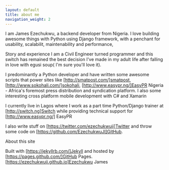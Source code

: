 ```yaml
---
layout: default
title: about me
navigation_weight: 2
---
```


I am James Ezechukwu, a backend developer from Nigeria. I love building awesome things with Python using Django framework, with a penchant for usability, scalabilit, maintenability  and performance,

Story and experience
I am a Civil Engineer turned programmer and this switch has remained the best decision I've made in my adult life after falling in love with egusi soup( I'm sure you'll love it).

I predominantly a Python developer and have written some awesome scripts that power  sites like [http://smatpost.com/]smatpost, [http://www.sokohali.com/]sokohali, [http://www.easypr.ng/]EasyPR Nigeria - Africa's foremost press distribution and syndication platform. 
I also some interesting cross platform mobile development with C# and Xamarin

I currently live in Lagos where I work as a part time Python/Django trainer at [http://switch.ng]Switch while providing technical support for [http://www.easypr.ng/] EasyPR

I also write stuff on [https://twitter.com/ezechukwuji]Twitter and throw some code on [https://github.com/EzechukwuJI]GitHub.

About this site

Built with [https://jekyllrb.com/]Jekyll and hosted by [https://pages.github.com/]GitHub Pages.
[https://ezechukwuji.github.io]Ezechukwu James
